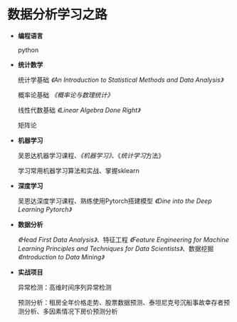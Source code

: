 # 数据分析学习之路

- **编程语言**

  python

- **统计数学**

  统计学基础 *《An Introduction to Statistical Methods and Data Analysis》*

  概率论基础 *《概率论与数理统计》*

  线性代数基础 *《Linear Algebra Done Right》*

  矩阵论

- **机器学习**

  吴恩达机器学习课程、*《机器学习》*、《*统计学习*方法》

  学习常用机器学习算法和实战、掌握sklearn

- **深度学习**

  吴恩达深度学习课程、熟练使用Pytorch搭建模型 *《Dine into the Deep Learning Pytorch》*

- **数据分析**

  *《Head First Data Analysis》*、特征工程 *《Feature Engineering for Machine Learning Principles and Techniques for Data Scientists》*、数据挖掘 *《Introduction to Data Mining》*

- **实战项目**

  异常检测：高维时间序列异常检测

  预测分析：租房全年价格走势、股票数据预测、泰坦尼克号沉船事故幸存者预测分析、多因素情况下房价预测分析
